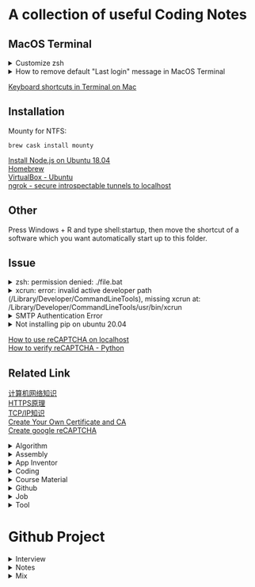 # A collection of useful Coding Notes 

## MacOS Terminal
<details><summary>Customize zsh</summary><p>
     
|Shell  |zsh         | bash              |
|-------|------------|-------------------|
|Command|vim ~/.zshrc|vim ~/.bash_profile|

Change default directory:<br>
```
cd ~/Desktop
```
Change color:<br>
```
PROMPT='[%F{red}%*%f] %F{red}%~%f >> '
```
<img width="548" alt="Screen Shot 2020-11-24 at 11 23 17 AM" src="https://user-images.githubusercontent.com/24274444/100129721-84c52380-2e47-11eb-94cf-a41134a2cd01.png">

[Customize the MacOS Terminal](https://medium.com/dev-genius/customize-the-macos-terminal-zsh-4cb387e4f447)<br>
[zsh Prompt Expansion](http://zsh.sourceforge.net/Doc/Release/Prompt-Expansion.html#Prompt-Expansion)<br>
[oh my zsh](https://ohmyz.sh/#install)
</p></details>
<details><summary>How to remove default "Last login" message in MacOS Terminal </summary><p>
     
    ```
    touch ~/.hushlogin
    ```
</p></details>

[Keyboard shortcuts in Terminal on Mac](https://support.apple.com/guide/terminal/keyboard-shortcuts-trmlshtcts/mac)<br>

## Installation
Mounty for NTFS:
```
brew cask install mounty
```
[Install Node.js on Ubuntu 18.04](https://www.digitalocean.com/community/tutorials/how-to-install-node-js-on-ubuntu-18-04)<br>
[Homebrew](https://brew.sh/)<br>
[VirtualBox - Ubuntu](https://blog.csdn.net/u012732259/article/details/70172704)<br>
[ngrok - secure introspectable tunnels to localhost](https://ngrok.com/)<br>

## Other
Press Windows + R and type shell:startup, then move the shortcut of a software which you want automatically start up to this folder.

## Issue
<details><summary>zsh: permission denied: ./file.bat</summary><p>
     
```
chmod +x ./file.bat
```
</p></details>
<details><summary>xcrun: error: invalid active developer path (/Library/Developer/CommandLineTools), missing xcrun at: /Library/Developer/CommandLineTools/usr/bin/xcrun</summary><p>
After upgrade to Mac Catalina I faced the same issue, I had to run couple of commands to get this fixed.

First started with:
```

xcode-select --install
```

It didn't fix the problem, had to run the following in sudo
```
sudo xcode-select --reset
```

Then, finally got fixed after I switched and set the path explicitly for active developer directory:
```

sudo xcode-select -s /Library/Developer/CommandLineTools
```

Note: In case you have Xcode installed, you may need to specify Xcode directory in this case, it should be something like this
```

xcode-select -s /Applications/Xcode.app
```
[Stack Overflow solution](https://stackoverflow.com/questions/52522565/git-is-not-working-after-macos-update-xcrun-error-invalid-active-developer-pa)<br>
[Download CommandLineTool from Apple Developer](https://developer.apple.com/download/more/)<br>
</p></details>
<details><summary>SMTP Authentication Error</summary><p>

```
Traceback (most recent call last):
  File "gmail.py", line 22, in <module>
    server.login(gmail_user, gmail_password)
  File "/Library/Developer/CommandLineTools/Library/Frameworks/Python3.framework/Versions/3.8/lib/python3.8/smtplib.py", line 734, in login
    raise last_exception
  File "/Library/Developer/CommandLineTools/Library/Frameworks/Python3.framework/Versions/3.8/lib/python3.8/smtplib.py", line 723, in login
    (code, resp) = self.auth(
  File "/Library/Developer/CommandLineTools/Library/Frameworks/Python3.framework/Versions/3.8/lib/python3.8/smtplib.py", line 646, in auth
    raise SMTPAuthenticationError(code, resp)
smtplib.SMTPAuthenticationError: (535, b'5.7.8 Username and Password not accepted. Learn more at\n5.7.8  https://support.google.com/mail/?p=BadCredentials n72sm18791391pfd.202 - gsmtp')
```
Log in to your Google account, and use these links:<br>
Step 1 [Link of Disabling 2-step verification](https://myaccount.google.com/security?utm_source=OGB&utm_medium=act#signin)<br>
Step 2: [Link for Allowing less secure apps](https://myaccount.google.com/u/1/lesssecureapps?pli=1&pageId=none)<br>
[Login credentials not working with Gmail SMTP](https://stackoverflow.com/questions/16512592/login-credentials-not-working-with-gmail-smtp)<br>
</p></details>

<details><summary>Not installing pip on ubuntu 20.04</summary><p>
https://askubuntu.com/questions/1254309/not-installing-pip-on-ubuntu-20-04
</p></details>

[How to use reCAPTCHA on localhost](https://stackoverflow.com/questions/3232904/using-recaptcha-on-localhost)<br>
[How to verify reCAPTCHA - Python](https://techmonger.github.io/5/python-flask-recaptcha/)<br>

## Related Link

[计算机网络知识](https://www.cnblogs.com/maybe2030/p/4781555.html)<br>
[HTTPS原理](https://mp.weixin.qq.com/s/5zcpyKxuyib5gxMe3mqrhw)<br>
[TCP/IP知识](https://mp.weixin.qq.com/s/qf8L52VtGTzWcF0NB5Filg)<br>
[Create Your Own Certificate and CA](https://sites.google.com/site/ddmwsst/create-your-own-certificate-and-ca)<br>
[Create google reCAPTCHA](https://www.google.com/recaptcha/admin/create)<br>

<details><summary>Algorithm</summary><p>
     
[动态规划解决扔鸡蛋问题](https://mp.weixin.qq.com/s/R3aQ7m1HdHwt50ELX7Kn2g)<br>
[LRU算法](https://mp.weixin.qq.com/s/YhJ9dkhh7Uw1RMt8Yn-O4A)<br>
[经典排序算法 JAVA实现](https://www.cnblogs.com/guoyaohua/p/8600214.html)<br>
</p></details>

<details><summary>Assembly</summary><p>
   
[Creating your own operating system](http://createyourownos.blogspot.com/)<br>
[16 colors for background in MCGA BIOS text mode (AL = 03h)](https://stackoverflow.com/questions/28790368/16-colors-for-background-in-mcga-bios-text-mode-al-03h)<br>
</p></details>

<details><summary>App Inventor</summary><p>
   
[App inventor Mole Mash project](http://appinventor.mit.edu/explore/ai2/molemash.html)<br>
[App inventor: How do you record information in a list?](http://www.appinventor.org/content/howDoYou/RecordingInfo/notes)<br>
[How do you record items in a list in App Inventor?](https://www.youtube.com/watch?v=aiFrwX7M4vc)<br>
[App Inventor 2 Tutorial Canvas image HD](https://www.youtube.com/watch?v=TE-1mzvvk40)<br>
</p></details>

<details><summary>Coding</summary><p>
   
[极客学院](https://www.jikexueyuan.com/)<br>
[牛客网](https://www.nowcoder.com/)<br>
[w3schools](https://www.w3schools.com/)<br>
[Stack Overflow](https://stackoverflow.com/)<br>
[CodeGym](https://codegym.cc/zh/)<br>
[Snap](https://snap.berkeley.edu/snap/snap.html)<br>
</p></details>

<details><summary>Course Material</summary><p>
   
[Discrete Structures](http://web.stanford.edu/class/cs103x/cs103x-notes.pdf)<br>
[Discrete Mathematics](https://books.google.com/books?id=6cMSAAAAQBAJ&pg=PA43&lpg=PA43&dq=if+s+is+a+tautology+and+R+is+a+contradiction+what+is+the+truth+value+of+following&source=bl&ots=7LWfF8dGpP&sig=u9V166ISijvcvSfhRIxZ-OPn-iI&hl=en&sa=X&ved=0ahUKEwirvLOevIDLAhVD4CYKHcbWBmAQ6AEIQjAG#v=onepage&q=if%20s%20is%20a%20tautology%20and%20R%20is%20a%20contradiction%20what%20is%20the%20truth%20value%20of%20following&f=false)<br>
[Solutions Manual for Languages and Machines: An Introduction to the Theory of Computer Science Third Edition](https://cdn.manesht.ir/3252___Sudkamp-Solutions-3rd.pdf)<br>
[Processing Unit](http://web.cecs.pdx.edu/~zeshan/ece341_lecture10a.pdf)<br>
[Interface circuits](http://www.idc-online.com/technical_references/pdfs/information_technology/Interface_circuits_%20i.pdf)<br>
</p></details>

<details><summary>Github</summary><p>
     
[Github formatting syntax](https://docs.github.com/en/free-pro-team@latest/github/writing-on-github/basic-writing-and-formatting-syntax)<br>
[Github add README images](https://www.youtube.com/watch?v=nvPOUdz5PL4)<br>
[Github Online IDE](https://github.com/features/codespaces)<br>
[怎么在 GitHub上面找项目](https://mp.weixin.qq.com/s/_DJPf6L9XViT_siyShwvMQ)<br>
</p></details>

<details><summary>Job</summary><p>
     
[Job Tips](https://npu85.npu.edu/~henry/npu/classes/capstone/job/slide/job.pdf)<br>
[Sample resume](https://npu85.npu.edu/~henry/npu/classes/capstone/job/slide/index_slide.html)<br>
</p></details>


<details><summary>Tool</summary><p>
      
[Jdoodle - Online Compiler](https://www.jdoodle.com/online-java-compiler/)<br>
[Repl.it - Online Compiler](https://repl.it/)<br>
[Diagrams - Online diagrams tool](https://app.diagrams.net/)<br>
[Creately - Online diagrams tool](https://app.creately.com/)<br>
</p></details>

# Github Project

<details><summary>Interview</summary><p>
     
[Awesome Interview](https://github.com/MaximAbramchuck/awesome-interview-questions)<br>
[大厂Interview](https://github.com/0voice/interview_internal_reference)<br>
[算法面试](https://github.com/geekxh/hello-algorithm)<br>
     
</p></details>


<details><summary>Notes</summary><p>
     
[CS Notes](https://github.com/CyC2018/CS-Notes)<br>
[Waking Up](https://github.com/wolverinn/Waking-Up)<br>
     
</p></details>

<details><summary>Mix</summary><p>
     
[Folio 2019](https://github.com/brunosimon/folio-2019)<br>
[Pornhub Logo](https://github.com/bestony/logoly)<br>
[免费中文编程书籍](https://github.com/justjavac/free-programming-books-zh_CN)<br>

</p></details>
